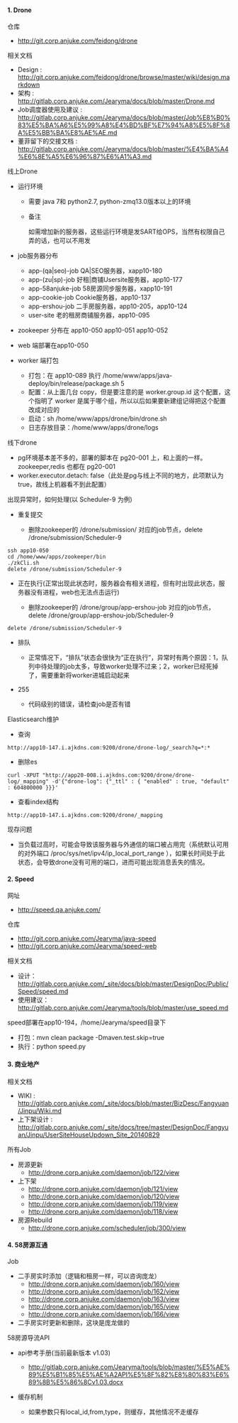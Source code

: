 #### 1. Drone

仓库

 - http://git.corp.anjuke.com/feidong/drone

相关文档
 
 - Design : http://git.corp.anjuke.com/feidong/drone/browse/master/wiki/design.markdown
 - 架构 : http://gitlab.corp.anjuke.com/Jearyma/docs/blob/master/Drone.md
 - Job调度器使用及建议 : http://gitlab.corp.anjuke.com/Jearyma/docs/blob/master/Job%E8%B0%83%E5%BA%A6%E5%99%A8%E4%BD%BF%E7%94%A8%E5%8F%8A%E5%BB%BA%E8%AE%AE.md
 - 董菲留下的交接文档 : http://gitlab.corp.anjuke.com/Jearyma/docs/blob/master/%E4%BA%A4%E6%8E%A5%E6%96%87%E6%A1%A3.md

线上Drone

- 运行环境

  - 需要 java 7和 python2.7, python-zmq13.0版本以上的环境
  - 备注
  
  	如需增加新的服务器，这些运行环境是发SART给OPS，当然有权限自己弄的话，也可以不用发

- job服务器分布

  - app-(qa|seo)-job QA|SEO服务器，xapp10-180
  - app-(zu|sp)-job 好租|商铺Usersite服务器，app10-177
  - app-58anjuke-job 58房源同步服务器，xapp10-191
  - app-cookie-job Cookie服务器，app10-137
  - app-ershou-job 二手房服务器，app10-205，app10-124
  - user-site 老的租房商铺服务器，app10-095
 
- zookeeper 分布在 app10-050 app10-051 app10-052

- web 端部署在app10-050

- worker 端打包

  - 打包：在 app10-089 执行 /home/www/apps/java-deploy/bin/release/package.sh 5
  - 配置：从上面几台 copy，但是要注意的是 worker.group.id 这个配置，这个指明了 worker 是属于哪个组，所以以后如果要新建组记得把这个配置改成对应的
  - 启动：sh /home/www/apps/drone/bin/drone.sh
  - 日志存放目录：/home/www/apps/drone/logs
  
线下drone
 
 - pg环境基本差不多的，部署的脚本在 pg20-001 上，和上面的一样。zookeeper,redis 也都在 pg20-001
 - worker.executor.detach: false（此处是pg与线上不同的地方，此项默认为true，故线上机器看不到此配置）
 
出现异常时，如何处理(以 Scheduler-9 为例)

 - 重复提交
 
	- 删除zookeeper的 /drone/submission/ 对应的job节点，delete /drone/submission/Scheduler-9

>	
	ssh app10-050
	cd /home/www/apps/zookeeper/bin
	./zkCli.sh 
	delete /drone/submission/Scheduler-9
		
 - 正在执行(正常出现此状态时，服务器会有相关进程，但有时出现此状态，服务器没有进程，web也无法点击运行)
 
 	- 删除zookeeper的 /drone/group/app-ershou-job 对应的job节点，delete /drone/group/app-ershou-job/Scheduler-9
 	
>
	delete /drone/submission/Scheduler-9
   
 - 排队

	- 正常情况下，“排队”状态会很快为“正在执行”，异常时有两个原因：1，队列中待处理的job太多，导致worker处理不过来；2，worker已经死掉了，需要重新将worker进城启动起来

 - 255
 
 	- 代码级别的错误，请检查job是否有错
 

Elasticsearch维护

- 查询

>
	http://app10-147.i.ajkdns.com:9200/drone/drone-log/_search?q=*:*

- 删除es

>
	curl -XPUT "http://app20-008.i.ajkdns.com:9200/drone/drone-log/_mapping" -d'{"drone-log": {"_ttl" : { "enabled" : true, "default" : 604800000 }}}'

- 查看index结构

>
	http://app10-147.i.ajkdns.com:9200/drone/_mapping
		

现存问题

 - 当负载过高时，可能会导致该服务器与外通信的端口被占用完（系统默认可用的对外端口 /proc/sys/net/ipv4/ip_local_port_range ），如果长时间处于此状态，会导致drone没有可用的端口，进而可能出现消息丢失的情况。

#### 2. Speed

网址

 - http://speed.qa.anjuke.com/

仓库

 - http://git.corp.anjuke.com/Jearyma/java-speed
 - http://git.corp.anjuke.com/Jearyma/speed-web

相关文档

 - 设计：http://gitlab.corp.anjuke.com/_site/docs/blob/master/DesignDoc/Public/Speed/speed.md
 - 使用建议：http://gitlab.corp.anjuke.com/Jearyma/tools/blob/master/use_speed.md
 
speed部署在app10-194，/home/Jearyma/speed目录下

 - 打包：mvn clean package -Dmaven.test.skip=true
 - 执行：python speed.py 
 
#### 3. 商业地产

相关文档

 - WIKI : http://gitlab.corp.anjuke.com/_site/docs/blob/master/BizDesc/Fangyuan/Jinpu/Wiki.md
 - 上下架设计 : http://gitlab.corp.anjuke.com/_site/docs/tree/master/DesignDoc/Fangyuan/Jinpu/UserSiteHouseUpdown_Site_20140829
 
所有Job

 - 房源更新
 	- http://drone.corp.anjuke.com/daemon/job/122/view
 - 上下架
 	- http://drone.corp.anjuke.com/daemon/job/121/view
 	- http://drone.corp.anjuke.com/daemon/job/120/view
 	- http://drone.corp.anjuke.com/daemon/job/119/view
 	- http://drone.corp.anjuke.com/daemon/job/118/view
 - 房源Rebuild
 	- http://drone.corp.anjuke.com/scheduler/job/300/view
 
#### 4. 58房源互通

Job

- 二手房实时添加（逻辑和租房一样，可以咨询庞龙）
	- http://drone.corp.anjuke.com/daemon/job/160/view
	- http://drone.corp.anjuke.com/daemon/job/162/view
	- http://drone.corp.anjuke.com/daemon/job/163/view
	- http://drone.corp.anjuke.com/daemon/job/165/view
	- http://drone.corp.anjuke.com/daemon/job/166/view
- 二手房实时更新和删除，这块是庞龙做的

58房源导流API

- api参考手册(当前最新版本 v1.03)
	- http://gitlab.corp.anjuke.com/Jearyma/tools/blob/master/%E5%AE%89%E5%B1%85%E5%AE%A2API%E5%8F%82%E8%80%83%E6%89%8B%E5%86%8Cv1.03.docx
	
- 缓存机制
	- 如果参数只有local_id,from,type，则缓存，其他情况不走缓存